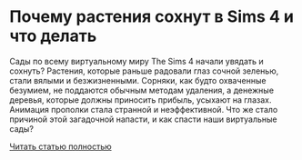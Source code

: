 # Почему растения сохнут в Sims 4 и что делать



Сады по всему виртуальному миру The Sims 4 начали увядать и сохнуть? Растения, которые раньше радовали глаз сочной зеленью, стали вялыми и безжизненными. Сорняки, как будто охваченные безумием, не поддаются обычным методам удаления, а денежные деревья, которые должны приносить прибыль, усыхают на глазах. Анимация прополки стала странной и неэффективной. Что же стало причиной этой загадочной напасти, и как спасти наши виртуальные сады?

[Читать статью полностью](https://xyberbara.com/gaming/kak-ispravit-umirayushchiye-rasteniya-v-sims-4/)
